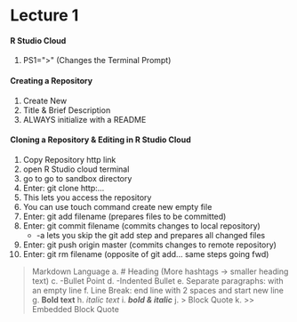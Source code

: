 # Lecture 1

#### R Studio Cloud

1. PS1=">" (Changes the Terminal Prompt)
     
#### Creating a Repository  

1. Create New
2. Title & Brief Description
3. ALWAYS initialize with a README
    
#### Cloning a Repository & Editing in R Studio Cloud
1. Copy Repository http link
2. open R Studio cloud terminal 
3. go to go to sandbox directory
4. Enter: git clone http:...
5. This lets you access the repository 
6. You can use touch command create new empty file
7. Enter: git add filename (prepares files to be committed) 
8. Enter: git commit filename (commits changes to local repository)  
     * -a lets you skip the git add step and prepares all changed files
9. Enter: git push origin master (commits changes to remote repository)
10. Enter: git rm filename (opposite of git add... same steps going fwd)

> Markdown Language 
    a. # Heading (More hashtags -> smaller heading text)
    c. -Bullet Point
    d.     -Indented Bullet
    e. Separate paragraphs: with an empty line
    f. Line Break: end line with 2 spaces and start new line
    g. **Bold text**
    h. *italic text*
    i. ***bold & italic***
    j. > Block Quote 
    k. >> Embedded Block Quote

